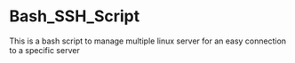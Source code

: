 # Bash_SSH_Script
This is a bash script to manage multiple linux server for an easy connection to a specific server
